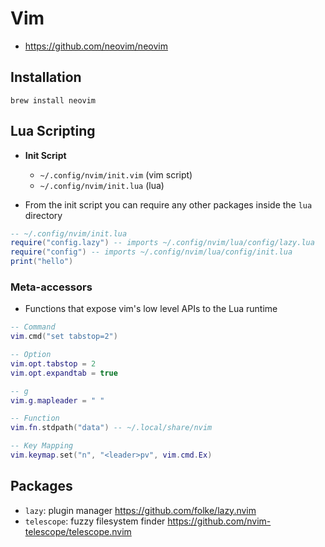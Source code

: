 # Vim

- <https://github.com/neovim/neovim>

## Installation

```shell
brew install neovim
```

## Lua Scripting

- **Init Script**
  - `~/.config/nvim/init.vim` (vim script)
  - `~/.config/nvim/init.lua` (lua)

- From the init script you can require any other packages inside the `lua` directory

```lua
-- ~/.config/nvim/init.lua
require("config.lazy") -- imports ~/.config/nvim/lua/config/lazy.lua
require("config") -- imports ~/.config/nvim/lua/config/init.lua
print("hello")
```

### Meta-accessors

- Functions that expose vim's low level APIs to the Lua runtime

```lua
-- Command
vim.cmd("set tabstop=2")

-- Option
vim.opt.tabstop = 2
vim.opt.expandtab = true

-- g
vim.g.mapleader = " "

-- Function
vim.fn.stdpath("data") -- ~/.local/share/nvim

-- Key Mapping
vim.keymap.set("n", "<leader>pv", vim.cmd.Ex)
```

## Packages

- `lazy`: plugin manager <https://github.com/folke/lazy.nvim>
- `telescope`: fuzzy filesystem finder <https://github.com/nvim-telescope/telescope.nvim>
